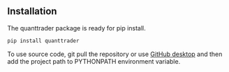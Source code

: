 ## Installation

The quanttrader package is ready for pip install.

```python
pip install quanttrader
```

To use source code, git pull the repository or use [GitHub desktop](https://desktop.github.com/) and then add the project path to PYTHONPATH environment variable.
